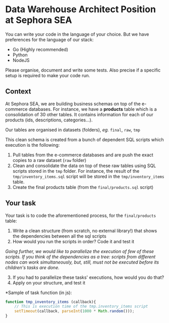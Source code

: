 # Data Warehouse Architect Position at Sephora SEA

You can write your code in the language of your choice. But we have preferences for the language of our stack:

- Go (Highly recommended)
- Python
- NodeJS

Please organise, document and write some tests.
Also precise if a specific setup is required to make your code run.

## Context

At Sephora SEA, we are building business schemas on top of the e-commerce databases.
For instance, we have a __products__ table which is a consolidation of 30 other tables.
It contains information for each of our products (ids, descriptions, categories...).

Our tables are organised in datasets (folders), _eg._ `final`, `raw`, `tmp`

This clean schema is created from a bunch of dependent SQL scripts which execution is the following:

1. Pull tables from the e-commerce databases and are push the exact copies to a raw dataset (`raw` folder)
2. Clean and consolidate the data on top of these raw tables using SQL scripts stored in the `tmp` folder. For instance, the result of the `tmp/inventory_items.sql` script will be stored in the `tmp/inventory_items` table.
3. Create the final products table (from the `final/products.sql` script)

## Your task

Your task is to code the aforementioned process, for the `final/products` table:

1. Write a clean structure (from scratch, no external library!) that shows the dependencies between all the sql scripts
2. How would you run the scripts in order? Code it and test it

*Going further, we would like to parallelize the execution of few of these scripts. If you think of the dependencies as a tree: scripts from different nodes can work simultaneously, but, still, must not be executed before its children's tasks are done.*

3. If you had to parallelize these tasks' executions, how would you do that?
4. Apply on your structure, and test it

*Sample of task function (in js):

```js
function tmp_inventory_items (callback){
    // This is execution time of the tmp.inventory_items script
    setTimeout(callback, parseInt(1000 * Math.random()));
}
```
